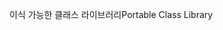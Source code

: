 <span data-ttu-id="36b4e-101">이식 가능한 클래스 라이브러리</span><span class="sxs-lookup"><span data-stu-id="36b4e-101">Portable Class Library</span></span>